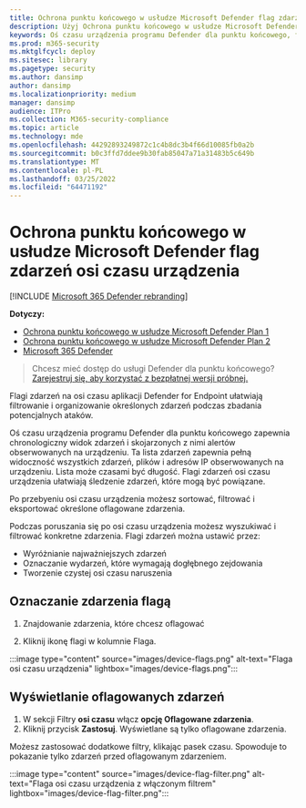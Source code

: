 ```yaml
---
title: Ochrona punktu końcowego w usłudze Microsoft Defender flag zdarzeń osi czasu urządzenia
description: Użyj Ochrona punktu końcowego w usłudze Microsoft Defender flag zdarzeń osi czasu urządzenia do
keywords: Oś czasu urządzenia programu Defender dla punktu końcowego, flagi zdarzeń
ms.prod: m365-security
ms.mktglfcycl: deploy
ms.sitesec: library
ms.pagetype: security
ms.author: dansimp
author: dansimp
ms.localizationpriority: medium
manager: dansimp
audience: ITPro
ms.collection: M365-security-compliance
ms.topic: article
ms.technology: mde
ms.openlocfilehash: 44292893249872c1c4b8dc3b4f66d10085fb0a2b
ms.sourcegitcommit: b0c3ffd7ddee9b30fab85047a71a31483b5c649b
ms.translationtype: MT
ms.contentlocale: pl-PL
ms.lasthandoff: 03/25/2022
ms.locfileid: "64471192"
---
```

# <a name="microsoft-defender-for-endpoint-device-timeline-event-flags"></a>Ochrona punktu końcowego w usłudze Microsoft Defender flag zdarzeń osi czasu urządzenia

[!INCLUDE [Microsoft 365 Defender rebranding](../../includes/microsoft-defender.md)]

**Dotyczy:**
- [Ochrona punktu końcowego w usłudze Microsoft Defender Plan 1](https://go.microsoft.com/fwlink/p/?linkid=2154037)
- [Ochrona punktu końcowego w usłudze Microsoft Defender Plan 2](https://go.microsoft.com/fwlink/p/?linkid=2154037)
- [Microsoft 365 Defender](https://go.microsoft.com/fwlink/?linkid=2118804)

> Chcesz mieć dostęp do usługi Defender dla punktu końcowego? [Zarejestruj się, aby korzystać z bezpłatnej wersji próbnej.](https://signup.microsoft.com/create-account/signup?products=7f379fee-c4f9-4278-b0a1-e4c8c2fcdf7e&ru=https://aka.ms/MDEp2OpenTrial?ocid=docs-wdatp-assignaccess-abovefoldlink)

Flagi zdarzeń na osi czasu aplikacji Defender for Endpoint ułatwiają filtrowanie i organizowanie określonych zdarzeń podczas zbadania potencjalnych ataków.

Oś czasu urządzenia programu Defender dla punktu końcowego zapewnia chronologiczny widok zdarzeń i skojarzonych z nimi alertów obserwowanych na urządzeniu. Ta lista zdarzeń zapewnia pełną widoczność wszystkich zdarzeń, plików i adresów IP obserwowanych na urządzeniu. Lista może czasami być długość. Flagi zdarzeń osi czasu urządzenia ułatwiają śledzenie zdarzeń, które mogą być powiązane.

Po przebyeniu osi czasu urządzenia możesz sortować, filtrować i eksportować określone oflagowane zdarzenia.

Podczas poruszania się po osi czasu urządzenia możesz wyszukiwać i filtrować konkretne zdarzenia. Flagi zdarzeń można ustawić przez:

- Wyróżnianie najważniejszych zdarzeń
- Oznaczanie wydarzeń, które wymagają dogłębnego zejdowania
- Tworzenie czystej osi czasu naruszenia

## <a name="flag-an-event"></a>Oznaczanie zdarzenia flagą

1. Znajdowanie zdarzenia, które chcesz oflagować

2. Kliknij ikonę flagi w kolumnie Flaga. 

:::image type="content" source="images/device-flags.png" alt-text="Flaga osi czasu urządzenia" lightbox="images/device-flags.png":::

## <a name="view-flagged-events"></a>Wyświetlanie oflagowanych zdarzeń

1. W sekcji Filtry **osi czasu** włącz **opcję Oflagowane zdarzenia**.
2. Kliknij przycisk **Zastosuj**. Wyświetlane są tylko oflagowane zdarzenia.

Możesz zastosować dodatkowe filtry, klikając pasek czasu. Spowoduje to pokazanie tylko zdarzeń przed oflagowanym zdarzeniem.  

:::image type="content" source="images/device-flag-filter.png" alt-text="Flaga osi czasu urządzenia z włączonym filtrem" lightbox="images/device-flag-filter.png":::